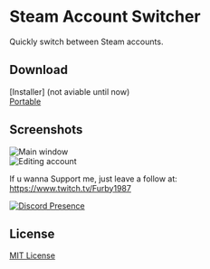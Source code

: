 # Steam Account Switcher
Quickly switch between Steam accounts.

## Download

[Installer] (not aviable until now)  
[Portable](https://github.com/Furby87/SteamAccountSwitcher/releases/download/SteamAccountSwitcher/SteamAccountSwitcher.exe)

## Screenshots

![Main window](https://user-images.githubusercontent.com/7112040/33782616-6809ccfc-dc27-11e7-8323-cf9771d89b9a.png)  
![Editing account](https://user-images.githubusercontent.com/7112040/33782615-6779bc2a-dc27-11e7-8b60-38349c672dca.png)


If u wanna Support me, just leave a follow at: https://www.twitch.tv/Furby1987

[![Discord Presence](https://lanyard.cnrad.dev/api/153205233500028929)](https://discord.com/users/153205233500028929)

## License
[MIT License](LICENSE.md)
